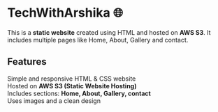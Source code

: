# TechWithArshika 🌐  

This is a **static website** created using HTML and hosted on **AWS S3**. It includes multiple pages like Home, About, Gallery and contact.  

## Features  
Simple and responsive HTML & CSS website  
Hosted on **AWS S3 (Static Website Hosting)**  
Includes sections: **Home, About, Gallery, contact**  
Uses images and a clean design 
